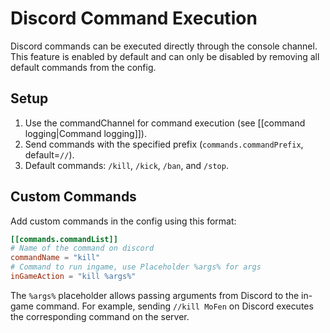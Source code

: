 # Discord Command Execution

Discord commands can be executed directly through the console channel. This feature is enabled by default and can only be disabled by removing all default commands from the config.

## Setup

1. Use the commandChannel for command execution (see [[command logging|Command logging]]).
2. Send commands with the specified prefix (`commands.commandPrefix`, default=`//`).
3. Default commands: `/kill`, `/kick`, `/ban`, and `/stop`.

## Custom Commands

Add custom commands in the config using this format:


```toml
[[commands.commandList]]
# Name of the command on discord
commandName = "kill"
# Command to run ingame, use Placeholder %args% for args
inGameAction = "kill %args%"
```


The `%args%` placeholder allows passing arguments from Discord to the in-game command. For example, sending `//kill MoFen` on Discord executes the corresponding command on the server.
